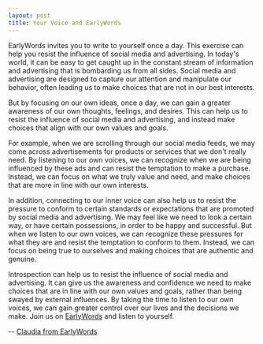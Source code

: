 ```yaml
---
layout: post
title: Your Voice and EarlyWords
---
```

EarlyWords invites you to write to yourself once a day.  This exercise can help you resist the influence of social media and advertising. In today's world, it can be easy to get caught up in the constant stream of information and advertising that is bombarding us from all sides. Social media and advertising are designed to capture our attention and manipulate our behavior, often leading us to make choices that are not in our best interests.

But by focusing on our own ideas, once a day, we can gain a greater awareness of our own thoughts, feelings, and desires. This can help us to resist the influence of social media and advertising, and instead make choices that align with our own values and goals.

For example, when we are scrolling through our social media feeds, we may come across advertisements for products or services that we don't really need. By listening to our own voices, we can recognize when we are being influenced by these ads and can resist the temptation to make a purchase. Instead, we can focus on what we truly value and need, and make choices that are more in line with our own interests.

In addition, connecting to our inner voice can also help us to resist the pressure to conform to certain standards or expectations that are promoted by social media and advertising. We may feel like we need to look a certain way, or have certain possessions, in order to be happy and successful. But when we listen to our own voices, we can recognize these pressures for what they are and resist the temptation to conform to them. Instead, we can focus on being true to ourselves and making choices that are authentic and genuine.

Introspection can help us to resist the influence of social media and advertising. It can give us the awareness and confidence we need to make choices that are in line with our own values and goals, rather than being swayed by external influences. By taking the time to listen to our own voices, we can gain greater control over our lives and the decisions we make. Join us on [EarlyWords](https://earlywords.io/) and listen to yourself.

-- [Claudia from EarlyWords](https://earlywords.io/about)
